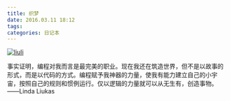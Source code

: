 ```yaml
---
title: 织梦
date: 2016.03.11 18:12
tags: 
categories: 日记本
---
```


[![liuli](http://upload-images.jianshu.io/upload_images/1171873-1816be201f6b249f.jpg?imageMogr2/auto-orient/strip%7CimageView2/2/w/1240)](http://yamida.org/2016/03/11/%e7%bb%87%e6%a2%a6/)


事实证明，编程对我而言是最完美的职业。现在我还在筑造世界，但不是以故事的形式，而是以代码的方式。编程赋予我神器的力量，使我有能力建立自己的小宇宙，按照自己的规则和惯例运行。仅以逻辑的力量就可以从无生有，创造事物。
——Linda Liukas